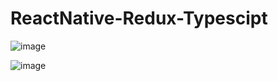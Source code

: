 # ReactNative-Redux-Typescipt

![image](https://user-images.githubusercontent.com/73205970/235305877-1bbc137d-c035-437c-aa04-c6fef8d9e39c.png)

![image](C:\Users\KEN\Desktop\Untitled.png)